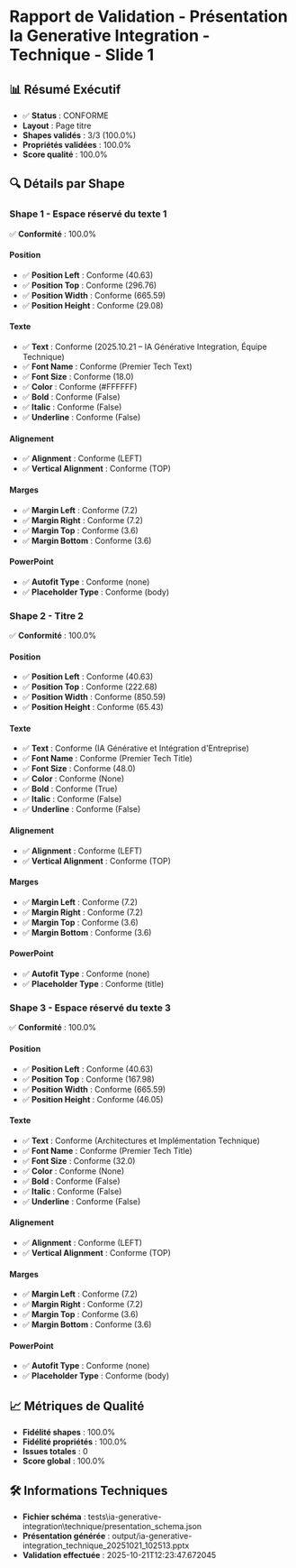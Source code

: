 # Rapport de Validation - Présentation Ia Generative Integration - Technique - Slide 1

## 📊 Résumé Exécutif
- ✅ **Status** : CONFORME
- **Layout** : Page titre
- **Shapes validés** : 3/3 (100.0%)
- **Propriétés validées** : 100.0%
- **Score qualité** : 100.0%

## 🔍 Détails par Shape

### Shape 1 - Espace réservé du texte 1
✅ **Conformité** : 100.0%

#### Position
- ✅ **Position Left** : Conforme (40.63)
- ✅ **Position Top** : Conforme (296.76)
- ✅ **Position Width** : Conforme (665.59)
- ✅ **Position Height** : Conforme (29.08)

#### Texte
- ✅ **Text** : Conforme (2025.10.21 – IA Générative Integration, Équipe Technique)
- ✅ **Font Name** : Conforme (Premier Tech Text)
- ✅ **Font Size** : Conforme (18.0)
- ✅ **Color** : Conforme (#FFFFFF)
- ✅ **Bold** : Conforme (False)
- ✅ **Italic** : Conforme (False)
- ✅ **Underline** : Conforme (False)

#### Alignement
- ✅ **Alignment** : Conforme (LEFT)
- ✅ **Vertical Alignment** : Conforme (TOP)

#### Marges
- ✅ **Margin Left** : Conforme (7.2)
- ✅ **Margin Right** : Conforme (7.2)
- ✅ **Margin Top** : Conforme (3.6)
- ✅ **Margin Bottom** : Conforme (3.6)

#### PowerPoint
- ✅ **Autofit Type** : Conforme (none)
- ✅ **Placeholder Type** : Conforme (body)

### Shape 2 - Titre 2
✅ **Conformité** : 100.0%

#### Position
- ✅ **Position Left** : Conforme (40.63)
- ✅ **Position Top** : Conforme (222.68)
- ✅ **Position Width** : Conforme (850.59)
- ✅ **Position Height** : Conforme (65.43)

#### Texte
- ✅ **Text** : Conforme (IA Générative et Intégration d'Entreprise)
- ✅ **Font Name** : Conforme (Premier Tech Title)
- ✅ **Font Size** : Conforme (48.0)
- ✅ **Color** : Conforme (None)
- ✅ **Bold** : Conforme (True)
- ✅ **Italic** : Conforme (False)
- ✅ **Underline** : Conforme (False)

#### Alignement
- ✅ **Alignment** : Conforme (LEFT)
- ✅ **Vertical Alignment** : Conforme (TOP)

#### Marges
- ✅ **Margin Left** : Conforme (7.2)
- ✅ **Margin Right** : Conforme (7.2)
- ✅ **Margin Top** : Conforme (3.6)
- ✅ **Margin Bottom** : Conforme (3.6)

#### PowerPoint
- ✅ **Autofit Type** : Conforme (none)
- ✅ **Placeholder Type** : Conforme (title)

### Shape 3 - Espace réservé du texte 3
✅ **Conformité** : 100.0%

#### Position
- ✅ **Position Left** : Conforme (40.63)
- ✅ **Position Top** : Conforme (167.98)
- ✅ **Position Width** : Conforme (665.59)
- ✅ **Position Height** : Conforme (46.05)

#### Texte
- ✅ **Text** : Conforme (Architectures et Implémentation Technique)
- ✅ **Font Name** : Conforme (Premier Tech Title)
- ✅ **Font Size** : Conforme (32.0)
- ✅ **Color** : Conforme (None)
- ✅ **Bold** : Conforme (False)
- ✅ **Italic** : Conforme (False)
- ✅ **Underline** : Conforme (False)

#### Alignement
- ✅ **Alignment** : Conforme (LEFT)
- ✅ **Vertical Alignment** : Conforme (TOP)

#### Marges
- ✅ **Margin Left** : Conforme (7.2)
- ✅ **Margin Right** : Conforme (7.2)
- ✅ **Margin Top** : Conforme (3.6)
- ✅ **Margin Bottom** : Conforme (3.6)

#### PowerPoint
- ✅ **Autofit Type** : Conforme (none)
- ✅ **Placeholder Type** : Conforme (body)

## 📈 Métriques de Qualité
- **Fidélité shapes** : 100.0%
- **Fidélité propriétés** : 100.0%
- **Issues totales** : 0
- **Score global** : 100.0%

## 🛠️ Informations Techniques
- **Fichier schéma** : tests\ia-generative-integration\technique/presentation_schema.json
- **Présentation générée** : output/ia-generative-integration_technique_20251021_102513.pptx
- **Validation effectuée** : 2025-10-21T12:23:47.672045

